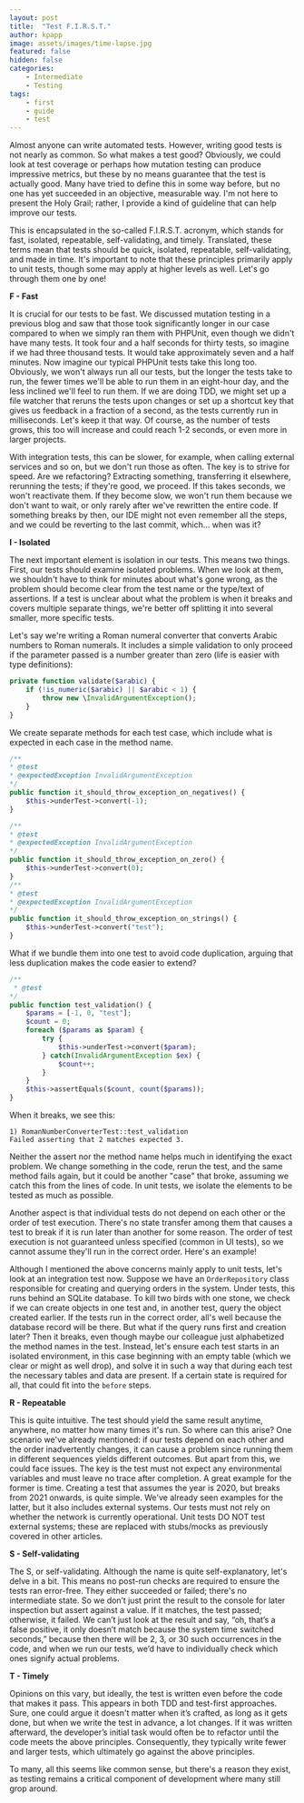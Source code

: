 ```yaml
---
layout: post
title:  "Test F.I.R.S.T."
author: kpapp
image: assets/images/time-lapse.jpg
featured: false
hidden: false
categories:
    - Intermediate
    - Testing
tags:
    - first
    - guide
    - test
---
```


Almost anyone can write automated tests. However, writing good tests is not nearly as common. So what makes a test good? Obviously, we could look at test coverage or perhaps how mutation testing can produce impressive metrics, but these by no means guarantee that the test is actually good. Many have tried to define this in some way before, but no one has yet succeeded in an objective, measurable way. I'm not here to present the Holy Grail; rather, I provide a kind of guideline that can help improve our tests.

This is encapsulated in the so-called F.I.R.S.T. acronym, which stands for fast, isolated, repeatable, self-validating, and timely. Translated, these terms mean that tests should be quick, isolated, repeatable, self-validating, and made in time. It's important to note that these principles primarily apply to unit tests, though some may apply at higher levels as well. Let's go through them one by one!

**F - Fast**

It is crucial for our tests to be fast. We discussed mutation testing in a previous blog and saw that those took significantly longer in our case compared to when we simply ran them with PHPUnit, even though we didn't have many tests. It took four and a half seconds for thirty tests, so imagine if we had three thousand tests. It would take approximately seven and a half minutes. Now imagine our typical PHPUnit tests take this long too. Obviously, we won't always run all our tests, but the longer the tests take to run, the fewer times we'll be able to run them in an eight-hour day, and the less inclined we'll feel to run them. If we are doing TDD, we might set up a file watcher that reruns the tests upon changes or set up a shortcut key that gives us feedback in a fraction of a second, as the tests currently run in milliseconds. Let's keep it that way. Of course, as the number of tests grows, this too will increase and could reach 1-2 seconds, or even more in larger projects.

With integration tests, this can be slower, for example, when calling external services and so on, but we don't run those as often. The key is to strive for speed. Are we refactoring? Extracting something, transferring it elsewhere, rerunning the tests; if they're good, we proceed. If this takes seconds, we won't reactivate them. If they become slow, we won't run them because we don't want to wait, or only rarely after we've rewritten the entire code. If something breaks by then, our IDE might not even remember all the steps, and we could be reverting to the last commit, which... when was it?

**I - Isolated**

The next important element is isolation in our tests. This means two things. First, our tests should examine isolated problems. When we look at them, we shouldn't have to think for minutes about what's gone wrong, as the problem should become clear from the test name or the type/text of assertions. If a test is unclear about what the problem is when it breaks and covers multiple separate things, we're better off splitting it into several smaller, more specific tests.

Let's say we're writing a Roman numeral converter that converts Arabic numbers to Roman numerals. It includes a simple validation to only proceed if the parameter passed is a number greater than zero (life is easier with type definitions):

```php
private function validate($arabic) {
    if (!is_numeric($arabic) || $arabic < 1) {
        throw new \InvalidArgumentException();
    }
}
```

We create separate methods for each test case, which include what is expected in each case in the method name.

```php
/**
* @test
* @expectedException InvalidArgumentException
*/
public function it_should_throw_exception_on_negatives() {
    $this->underTest->convert(-1);
}

/**
* @test
* @expectedException InvalidArgumentException
*/
public function it_should_throw_exception_on_zero() {
    $this->underTest->convert(0);
}
/**
* @test
* @expectedException InvalidArgumentException
*/
public function it_should_throw_exception_on_strings() {
    $this->underTest->convert("test");
}
```

What if we bundle them into one test to avoid code duplication, arguing that less duplication makes the code easier to extend?

```php
/**
 * @test
*/
public function test_validation() {
    $params = [-1, 0, "test"];
    $count = 0;
    foreach ($params as $param) {
        try {
            $this->underTest->convert($param);
        } catch(InvalidArgumentException $ex) {
            $count++;
        }
    }
    $this->assertEquals($count, count($params));
}
```

When it breaks, we see this:

```
1) RomanNumberConverterTest::test_validation
Failed asserting that 2 matches expected 3.
```

Neither the assert nor the method name helps much in identifying the exact problem. We change something in the code, rerun the test, and the same method fails again, but it could be another "case" that broke, assuming we catch this from the lines of code. In unit tests, we isolate the elements to be tested as much as possible.

Another aspect is that individual tests do not depend on each other or the order of test execution. There's no state transfer among them that causes a test to break if it is run later than another for some reason. The order of test execution is not guaranteed unless specified (common in UI tests), so we cannot assume they'll run in the correct order. Here's an example!

Although I mentioned the above concerns mainly apply to unit tests, let's look at an integration test now. Suppose we have an `OrderRepository` class responsible for creating and querying orders in the system. Under tests, this runs behind an SQLite database. To kill two birds with one stone, we check if we can create objects in one test and, in another test, query the object created earlier. If the tests run in the correct order, all's well because the database record will be there. But what if the query runs first and creation later? Then it breaks, even though maybe our colleague just alphabetized the method names in the test. Instead, let's ensure each test starts in an isolated environment, in this case beginning with an empty table (which we clear or might as well drop), and solve it in such a way that during each test the necessary tables and data are present. If a certain state is required for all, that could fit into the `before` steps.

**R - Repeatable**

This is quite intuitive. The test should yield the same result anytime, anywhere, no matter how many times it's run. So where can this arise? One scenario we've already mentioned: if our tests depend on each other and the order inadvertently changes, it can cause a problem since running them in different sequences yields different outcomes. But apart from this, we could face issues. The key is the test must not expect any environmental variables and must leave no trace after completion. A great example for the former is time. Creating a test that assumes the year is 2020, but breaks from 2021 onwards, is quite simple. We've already seen examples for the latter, but it also includes external systems. Our tests must not rely on whether the network is currently operational. Unit tests DO NOT test external systems; these are replaced with stubs/mocks as previously covered in other articles.

**S - Self-validating**

The S, or self-validating. Although the name is quite self-explanatory, let's delve in a bit. This means no post-run checks are required to ensure the tests ran error-free. They either succeeded or failed; there's no intermediate state. So we don’t just print the result to the console for later inspection but assert against a value. If it matches, the test passed; otherwise, it failed. We can’t just look at the result and say, “oh, that’s a false positive, it only doesn’t match because the system time switched seconds,” because then there will be 2, 3, or 30 such occurrences in the code, and when we run our tests, we’d have to individually check which ones signify actual problems.

**T - Timely**

Opinions on this vary, but ideally, the test is written even before the code that makes it pass. This appears in both TDD and test-first approaches. Sure, one could argue it doesn't matter when it’s crafted, as long as it gets done, but when we write the test in advance, a lot changes. If it was written afterward, the developer’s initial task would often be to refactor until the code meets the above principles. Consequently, they typically write fewer and larger tests, which ultimately go against the above principles.

To many, all this seems like common sense, but there's a reason they exist, as testing remains a critical component of development where many still grop around.
